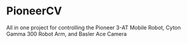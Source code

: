 # PioneerCV
All in one project for controlling the Pioneer 3-AT Mobile Robot, Cyton Gamma 300 Robot Arm, and Basler Ace Camera
